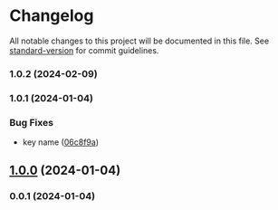 # Changelog

All notable changes to this project will be documented in this file. See [standard-version](https://github.com/conventional-changelog/standard-version) for commit guidelines.

### 1.0.2 (2024-02-09)

### 1.0.1 (2024-01-04)


### Bug Fixes

* key name ([06c8f9a](https://github.com/kikobeats/github-create-secret/commit/06c8f9a841867b6704bd43369e7072cc53ab742c))

## [1.0.0](https://github.com/kikobeats/github-create-secret/compare/v0.0.1...v1.0.0) (2024-01-04)

### 0.0.1 (2024-01-04)
